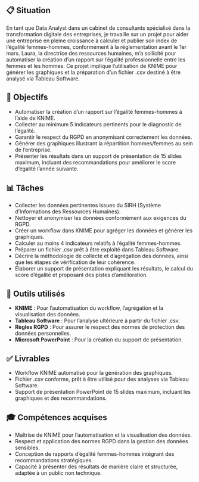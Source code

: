 ## 📋 Situation
En tant que Data Analyst dans un cabinet de consultants spécialisé dans la transformation digitale des entreprises, je travaille sur un projet pour aider une entreprise en pleine croissance à calculer et publier son index de l’égalité femmes-hommes, conformément à la réglementation avant le 1er mars. Laura, la directrice des ressources humaines, m’a sollicité pour automatiser la création d’un rapport sur l’égalité professionnelle entre les femmes et les hommes. Ce projet implique l’utilisation de KNIME pour générer les graphiques et la préparation d’un fichier .csv destiné à être analysé via Tableau Software.

## 🎯 Objectifs
- Automatiser la création d’un rapport sur l’égalité femmes-hommes à l’aide de KNIME.
- Collecter au minimum 5 indicateurs pertinents pour le diagnostic de l’égalité.
- Garantir le respect du RGPD en anonymisant correctement les données.
- Générer des graphiques illustrant la répartition hommes/femmes au sein de l’entreprise.
- Présenter les résultats dans un support de présentation de 15 slides maximum, incluant des recommandations pour améliorer le score d’égalité l’année suivante.

## 📊 Tâches
- Collecter les données pertinentes issues du SIRH (Système d’Informations des Ressources Humaines).
- Nettoyer et anonymiser les données conformément aux exigences du RGPD.
- Créer un workflow dans KNIME pour agréger les données et générer les graphiques.
- Calculer au moins 4 indicateurs relatifs à l’égalité femmes-hommes.
- Préparer un fichier .csv prêt à être exploité dans Tableau Software.
- Décrire la méthodologie de collecte et d’agrégation des données, ainsi que les étapes de vérification de leur cohérence.
- Élaborer un support de présentation expliquant les résultats, le calcul du score d’égalité et proposant des pistes d’amélioration.

## 🔧 Outils utilisés
- **KNIME** : Pour l’automatisation du workflow, l’agrégation et la visualisation des données.
- **Tableau Software** : Pour l’analyse ultérieure à partir du fichier .csv.
- **Règles RGPD** : Pour assurer le respect des normes de protection des données personnelles.
- **Microsoft PowerPoint** : Pour la création du support de présentation.

## ✅ Livrables
- Workflow KNIME automatisé pour la génération des graphiques.
- Fichier .csv conforme, prêt à être utilisé pour des analyses via Tableau Software.
- Support de présentation PowerPoint de 15 slides maximum, incluant les graphiques et des recommandations.

## 🎓 Compétences acquises
- Maîtrise de KNIME pour l’automatisation et la visualisation des données.
- Respect et application des normes RGPD dans la gestion des données sensibles.
- Conception de rapports d’égalité femmes-hommes intégrant des recommandations stratégiques.
- Capacité à présenter des résultats de manière claire et structurée, adaptée à un public non technique.

